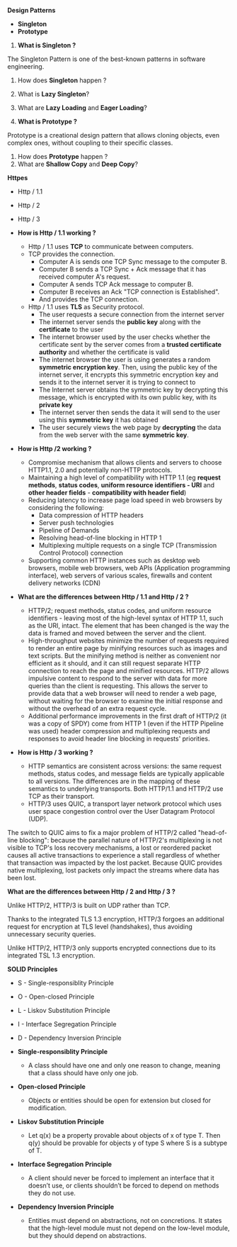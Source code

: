 **Design Patterns**

- **Singleton**
- **Prototype**

1. **What is Singleton ?**

The Singleton Pattern is one of the best-known patterns in software engineering.

1. How does **Singleton** happen ?
1. What is **Lazy Singleton**?
1. What are **Lazy Loading** and **Eager Loading**? 

1. **What is Prototype ?**

Prototype is a creational design pattern that allows cloning objects, even 	      	complex ones, without coupling to their specific classes.

1. How does **Prototype** happen ?
1. What are **Shallow Copy** and **Deep Copy**?

**Httpes** 

- Http / 1.1
- Http / 2
- Http / 3

- **How is Http / 1.1 working ?**
  - Http / 1.1 uses **TCP** to communicate between computers.
  - TCP provides the connection. 
    - Computer A is sends one TCP Sync message to the computer B. 
    - Computer B sends a TCP Sync + Ack message that it has received computer A's request.
    - Computer A sends TCP Ack message to computer B.
    - Computer B receives an Ack "TCP connection is Established".
    - And provides the TCP connection.
  - Http / 1.1 uses **TLS** as Security protocol.
    - The user requests a secure connection from the internet server
    - The internet server sends the **public key** along with the **certificate** to the user
    - The internet browser used by the user checks whether the certificate sent by the server comes from a **trusted certificate authority** and whether the certificate is valid
    - The internet browser the user is using generates a random **symmetric encryption key**. Then, using the public key of the internet server, it encrypts this symmetric encryption key and sends it to the internet server it is trying to connect to
    - The Internet server obtains the symmetric key by decrypting this message, which is encrypted with its own public key, with its **private key**
    - The internet server then sends the data it will send to the user using this **symmetric key** it has obtained
    - The user securely views the web page by **decrypting** the data from the web server with the same **symmetric key**.
- **How is Http /2 working ?**
  - Compromise mechanism that allows clients and servers to choose HTTP1.1, 2.0 and potentially non-HTTP protocols.
  - Maintaining a high level of compatibility with HTTP 1.1 (eg **request methods**, **status codes**, **uniform resource identifiers - URI** and **other header fields** - **compatibility with header field**)
  - Reducing latency to increase page load speed in web browsers by considering the following: 
    - Data compression of HTTP headers
    - Server push technologies
    - Pipeline of Demands
    - Resolving head-of-line blocking in HTTP 1
    - Multiplexing multiple requests on a single TCP (Transmission Control Protocol) connection
  - Supporting common HTTP instances such as desktop web browsers, mobile web browsers, web APIs (Application programming interface), web servers of various scales, firewalls and content delivery networks (CDN)


- **What are the differences between Http / 1.1 and Http / 2 ?**
  - HTTP/2; request methods, status codes, and uniform resource identifiers - leaving most of the high-level syntax of HTTP 1.1, such as the URI, intact. The element that has been changed is the way the data is framed and moved between the server and the client.
  - High-throughput websites minimize the number of requests required to render an entire page by minifying resources such as images and text scripts. But the minifying method is neither as convenient nor efficient as it should, and it can still request separate HTTP connection to reach the page and minified resources. HTTP/2 allows impulsive content to respond to the server with data for more queries than the client is requesting. This allows the server to provide data that a web browser will need to render a web page, without waiting for the browser to examine the initial response and without the overhead of an extra request cycle.
  - Additional performance improvements in the first draft of HTTP/2 (it was a copy of SPDY) come from HTTP 1 (even if the HTTP Pipeline was used) header compression and multiplexing requests and responses to avoid header line blocking in requests' priorities.

- **How is Http / 3 working ?**
  - HTTP semantics are consistent across versions: the same request methods, status codes, and message fields are typically applicable to all versions. The differences are in the mapping of these semantics to underlying transports. Both HTTP/1.1 and HTTP/2 use TCP as their transport. 
  - HTTP/3 uses QUIC, a transport layer network protocol which uses user space congestion control over the User Datagram Protocol (UDP). 

The switch to QUIC aims to fix a major problem of HTTP/2 called "head-of-line blocking": because the parallel nature of HTTP/2's multiplexing is not visible to TCP's loss recovery mechanisms, a lost or reordered packet causes all active transactions to experience a stall regardless of whether that transaction was impacted by the lost packet. Because QUIC provides native multiplexing, lost packets only impact the streams where data has been lost.

**What are the differences between Http / 2 and Http / 3 ?**

Unlike HTTP/2, HTTP/3 is built on UDP rather than TCP.

Thanks to the integrated TLS 1.3 encryption, HTTP/3 forgoes an additional request for encryption at TLS level (handshakes), thus avoiding unnecessary security queries.

Unlike HTTP/2, HTTP/3 only supports encrypted connections due to its integrated TSL 1.3 encryption.

**SOLID Principles**

- S - Single-responsiblity Principle
- O - Open-closed Principle
- L - Liskov Substitution Principle
- I - Interface Segregation Principle
- D - Dependency Inversion Principle

- **Single-responsiblity Principle**
  - A class should have one and only one reason to change, meaning that a class should have only one job.
- **Open-closed Principle**
  - Objects or entities should be open for extension but closed for modification.
- **Liskov Substitution Principle**
  - Let q(x) be a property provable about objects of x of type T. Then q(y) should be provable for objects y of type S where S is a subtype of T.
- **Interface Segregation Principle**
  - A client should never be forced to implement an interface that it doesn’t use, or clients shouldn’t be forced to depend on methods they do not use.
- **Dependency Inversion Principle**
  - Entities must depend on abstractions, not on concretions. It states that the high-level module must not depend on the low-level module, but they should depend on abstractions.
